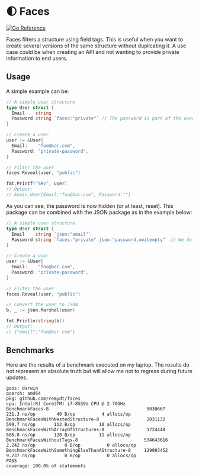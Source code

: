 # 🌓 Faces

[![Go Reference](https://pkg.go.dev/badge/github.com/remydt/faces.svg)](https://pkg.go.dev/github.com/remydt/faces)

Faces filters a structure using field tags. This is useful when you want to
create several versions of the same structure without duplicating it. A use case
could be when creating an API and not wanting to provide private information to
end users.

## Usage

A simple example can be:

```go
// A simple user structure
type User struct {
  Email    string
  Password string `faces:"private"` // The password is part of the user's private face.
}

// Create a user
user := &User{
  Email:    "foo@bar.com",
  Password: "private-password",
}

// Filter the user
faces.Reveal(user, "public")

fmt.Printf("%#v", user)
// Output:
// &main.User{Email:"foo@bar.com", Password:""}
```

As you can see, the password is now hidden (or at least, reset). This package
can be combined with the JSON package as in the example below:

```go
// A simple user structure
type User struct {
  Email    string `json:"email"`
  Password string `faces:"private" json:"password,omitempty"` // We do not want to display the field when using json
}

// Create a user
user := &User{
  Email:    "foo@bar.com",
  Password: "private-password",
}

// Filter the user
faces.Reveal(user, "public")

// Convert the user to JSON
b, _ := json.Marshal(user)

fmt.Println(string(b))
// Output:
// {"email":"foo@bar.com"}
```

## Benchmarks

Here are the results of a benchmark executed on my laptop. The results do not represent an absolute truth but will allow me not to regress during future updates.

```
goos: darwin
goarch: amd64
pkg: github.com/remydt/faces
cpu: Intel(R) Core(TM) i7-8559U CPU @ 2.70GHz
BenchmarkFaces-8                                  	 5030667	       231.3 ns/op	      40 B/op	       4 allocs/op
BenchmarkFacesWithNestedStructure-8               	 2031132	       599.7 ns/op	     112 B/op	      10 allocs/op
BenchmarkFacesWithArrayOfStructures-8             	 1724448	       686.8 ns/op	     120 B/op	      11 allocs/op
BenchmarkFacesWithoutTags-8                       	534643616	         2.242 ns/op	       0 B/op	       0 allocs/op
BenchmarkFacesWithSomethingElseThanAStructure-8   	129993452	         9.237 ns/op	       0 B/op	       0 allocs/op
PASS
coverage: 100.0% of statements
```
